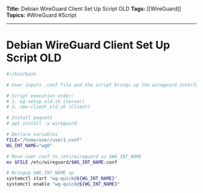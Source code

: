 **Title:** Debian WireGuard Client Set Up Script OLD
**Tags:** [[WireGuard]]
**Topics:** #WireGuard #Script 

---
# Debian WireGuard Client Set Up Script OLD
```bash
#!/bin/bash

# User inputs .conf file and the script brings up the wireguard interface.

# Script execution order:
# 1. wg-setup_old.sh (Server)
# 2. new-client_old.sh (Client)

# Install paquets
# apt install -y wireguard

# Declare variables
FILE="/home/user/user1.conf"
WG_INT_NAME="wg0"

# Move user conf to /etc/wireguard as $WG_INT_NAME
mv $FILE /etc/wireguard/$WG_INT_NAME.conf

# Bringup $WG_INT_NAME up
systemctl start "wg-quick@${WG_INT_NAME}"
systemctl enable "wg-quick@${WG_INT_NAME}"
```